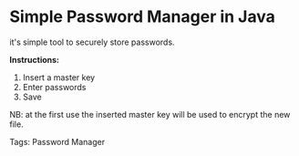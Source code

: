 # Simple Password Manager in Java
it's simple tool to securely store passwords.

**Instructions:**

1. Insert a master key
2. Enter passwords
3. Save

NB: at the first use the inserted master key will be used to encrypt the new file.

Tags: Password Manager
